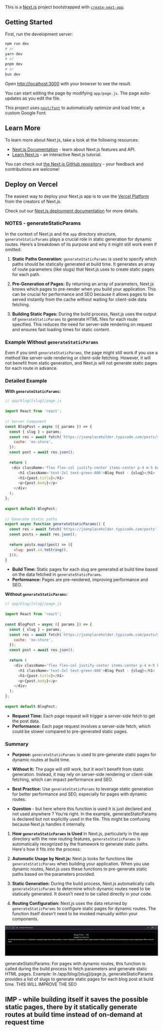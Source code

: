 This is a [Next.js](https://nextjs.org/) project bootstrapped with [`create-next-app`](https://github.com/vercel/next.js/tree/canary/packages/create-next-app).

## Getting Started

First, run the development server:

```bash
npm run dev
# or
yarn dev
# or
pnpm dev
# or
bun dev
```

Open [http://localhost:3000](http://localhost:3000) with your browser to see the result.

You can start editing the page by modifying `app/page.js`. The page auto-updates as you edit the file.

This project uses [`next/font`](https://nextjs.org/docs/basic-features/font-optimization) to automatically optimize and load Inter, a custom Google Font.

## Learn More

To learn more about Next.js, take a look at the following resources:

- [Next.js Documentation](https://nextjs.org/docs) - learn about Next.js features and API.
- [Learn Next.js](https://nextjs.org/learn) - an interactive Next.js tutorial.

You can check out [the Next.js GitHub repository](https://github.com/vercel/next.js/) - your feedback and contributions are welcome!

## Deploy on Vercel

The easiest way to deploy your Next.js app is to use the [Vercel Platform](https://vercel.com/new?utm_medium=default-template&filter=next.js&utm_source=create-next-app&utm_campaign=create-next-app-readme) from the creators of Next.js.

Check out our [Next.js deployment documentation](https://nextjs.org/docs/deployment) for more details.


### NOTES - generateStaticParams



In the context of Next.js and the `app` directory structure, `generateStaticParams` plays a crucial role in static generation for dynamic routes. Here’s a breakdown of its purpose and why it might still work even if omitted:



1. **Static Paths Generation:**
   `generateStaticParams` is used to specify which paths should be statically generated at build time. It generates an array of route parameters (like slugs) that Next.js uses to create static pages for each path.

2. **Pre-Generation of Pages:**
   By returning an array of parameters, Next.js knows which pages to pre-render when you build your application. This can be crucial for performance and SEO because it allows pages to be served instantly from the cache without waiting for client-side data fetching.

3. **Building Static Pages:**
   During the build process, Next.js uses the output of `generateStaticParams` to generate HTML files for each route specified. This reduces the need for server-side rendering on request and ensures fast loading times for static content.

### Example Without `generateStaticParams`

Even if you omit `generateStaticParams`, the page might still work if you use a method like server-side rendering or client-side fetching. However, it will not benefit from static generation, and Next.js will not generate static pages for each route in advance.

### Detailed Example

**With `generateStaticParams`:**

```javascript
// app/blog/[slug]/page.js

import React from 'react';

// Server Component
const BlogPost = async ({ params }) => {
  const { slug } = params;
  const res = await fetch(`https://jsonplaceholder.typicode.com/posts/${slug}`, {
    cache: 'no-store',
  });
  const post = await res.json();

  return (
   <div className='flex flex-col justify-center items-center p-4 m-5 border border-gray-300'>
      <h1 className='text-2xl text-green-400'>Blog Post - {slug}</h1>
      <h1>{post.title}</h1>
      <p>{post.body}</p>
    </div>
  );
};

export default BlogPost;

// Generate static paths
export async function generateStaticParams() {
  const res = await fetch('https://jsonplaceholder.typicode.com/posts');
  const posts = await res.json();

  return posts.map((post) => ({
    slug: post.id.toString(),
  }));
}
```

- **Build Time:** Static pages for each slug are generated at build time based on the data fetched in `generateStaticParams`.
- **Performance:** Pages are pre-rendered, improving performance and SEO.

**Without `generateStaticParams`:**

```javascript
// app/blog/[slug]/page.js

import React from 'react';

const BlogPost = async ({ params }) => {
  const { slug } = params;
  const res = await fetch(`https://jsonplaceholder.typicode.com/posts/${slug}`, {
    cache: 'no-store',
  });
  const post = await res.json();

  return (
    <div className='flex flex-col justify-center items-center p-4 m-5 border border-gray-300'>
      <h1 className='text-2xl text-green-400'>Blog Post - {slug}</h1>
      <h1>{post.title}</h1>
      <p>{post.body}</p>
    </div>
  );
};

export default BlogPost;
```

- **Request Time:** Each page request will trigger a server-side fetch to get the post data.
- **Performance:** Each page request involves a server-side fetch, which could be slower compared to pre-generated static pages.

### Summary

- **Purpose:** `generateStaticParams` is used to pre-generate static pages for dynamic routes at build time.
- **Without It:** The page will still work, but it won’t benefit from static generation. Instead, it may rely on server-side rendering or client-side fetching, which can impact performance and SEO.
- **Best Practice:** Use `generateStaticParams` to leverage static generation for better performance and SEO, especially for pages with dynamic routes.

- **Question** - but here where this function is used it is just declared and not used anywhere ?
You’re right. In the example, generateStaticParams is declared but not explicitly used in the file. This might be confusing because Next.js handles it internally.

1. **How `generateStaticParams` is Used**
In Next.js, particularly in the app directory with the new routing features, `generateStaticParams` is automatically recognized by the framework to generate static paths. Here's how it fits into the process:

2. **Automatic Usage by Next.js:**
Next.js looks for functions like `generateStaticParams` when building your application. When you use dynamic routes, Next.js uses these functions to pre-generate static paths based on the parameters provided.

3. **Static Generation:**
During the build process, Next.js automatically calls `generateStaticParams` to determine which dynamic routes need to be statically generated. It doesn’t need to be called directly in your code.

4. **Routing Configuration:**
Next.js uses the data returned by `generateStaticParams` to configure static pages for dynamic routes. The function itself doesn’t need to be invoked manually within your components.

![alt text](image.png)



generateStaticParams: For pages with dynamic routes, this function is called during the build process to fetch parameters and generate static HTML pages.
Example: In /app/blog/[slug]/page.js, generateStaticParams provides a list of slugs to generate static pages for each blog post at build time.
THIS WILL IMPROVE THE SEO

## IMP - while building itself it saves the possible static pages, there by it statically generate routes at build time instead of on-demand at request time